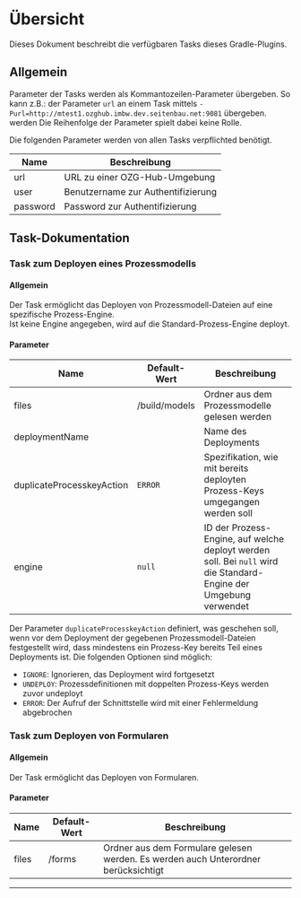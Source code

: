 # Übersicht

Dieses Dokument beschreibt die verfügbaren Tasks dieses Gradle-Plugins.

## Allgemein

Parameter der Tasks werden als Kommantozeilen-Parameter übergeben. So kann z.B.: der Parameter `url`
an einem Task mittels `-Purl=http://mtest1.ozghub.imbw.dev.seitenbau.net:9081` übergeben. werden Die
Reihenfolge der Parameter spielt dabei keine Rolle.

Die folgenden Parameter werden von allen Tasks verpflichted benötigt.

| **Name** | **Beschreibung**                   |
| -------- | ---------------------------------- |
| url      | URL zu einer OZG-Hub-Umgebung      |
| user     | Benutzername zur Authentifizierung |
| password | Password zur Authentifizierung     |

## Task-Dokumentation

### Task zum Deployen eines Prozessmodells

#### Allgemein

Der Task ermöglicht das Deployen von Prozessmodell-Dateien auf eine spezifische
Prozess-Engine.<br />
Ist keine Engine angegeben, wird auf die Standard-Prozess-Engine deployt.

#### Parameter

| **Name**                   | **Default-Wert** | **Beschreibung**                   |
| -------------------------- | ---------------- | ---------------------------------- |
| files                      | /build/models    | Ordner aus dem Prozessmodelle gelesen werden |
| deploymentName             |                  | Name des Deployments |
| duplicateProcesskeyAction  | `ERROR`          | Spezifikation, wie mit bereits deployten Prozess-Keys umgegangen werden soll |
| engine                     | `null`           | ID der Prozess-Engine, auf welche deployt werden soll. Bei `null` wird die Standard-Engine der Umgebung verwendet |

Der Parameter `duplicateProcesskeyAction` definiert, was geschehen soll, wenn vor dem Deployment der
gegebenen Prozessmodell-Dateien festgestellt wird, dass mindestens ein Prozess-Key bereits Teil
eines Deployments ist. Die folgenden Optionen sind möglich:

- `IGNORE`: Ignorieren, das Deployment wird fortgesetzt
- `UNDEPLOY`: Prozessdefinitionen mit doppelten Prozess-Keys werden zuvor undeployt
- `ERROR`: Der Aufruf der Schnittstelle wird mit einer Fehlermeldung abgebrochen

### Task zum Deployen von Formularen

#### Allgemein

Der Task ermöglicht das Deployen von Formularen.

#### Parameter
| **Name**                   | **Default-Wert** | **Beschreibung**                   |
| -------------------------- | ---------------- | ---------------------------------- |
| files                      | /forms           | Ordner aus dem Formulare gelesen werden. Es werden auch Unterordner berücksichtigt |

---------------------------------------------------------------------------------------------------

